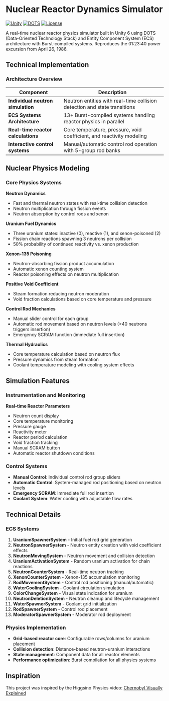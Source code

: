 # Nuclear Reactor Dynamics Simulator

[![Unity](https://img.shields.io/badge/Unity-6.0-black?style=flat-square&logo=unity)](https://unity.com/)
[![DOTS](https://img.shields.io/badge/DOTS-ECS%20Architecture-orange?style=flat-square)](https://unity.com/dots)
[![License](https://img.shields.io/badge/License-MIT-blue?style=flat-square)](LICENSE)

A real-time nuclear reactor physics simulator built in Unity 6 using DOTS (Data-Oriented Technology Stack) and Entity Component System (ECS) architecture with Burst-compiled systems. Reproduces the 01:23:40 power excursion from April 26, 1986.

## Technical Implementation

### Architecture Overview

| Component | Description |
|-----------|-------------|
| **Individual neutron simulation** | Neutron entities with real-time collision detection and state transitions |
| **ECS Systems Architecture** | 13+ Burst-compiled systems handling reactor physics in parallel |
| **Real-time reactor calculations** | Core temperature, pressure, void coefficient, and reactivity modeling |
| **Interactive control systems** | Manual/automatic control rod operation with 5-group rod banks |

## Nuclear Physics Modeling

### Core Physics Systems

**Neutron Dynamics**
- Fast and thermal neutron states with real-time collision detection
- Neutron multiplication through fission events
- Neutron absorption by control rods and xenon

**Uranium Fuel Dynamics**
- Three uranium states: inactive (0), reactive (1), and xenon-poisoned (2)
- Fission chain reactions spawning 3 neutrons per collision
- 50% probability of continued reactivity vs. xenon production

**Xenon-135 Poisoning**
- Neutron-absorbing fission product accumulation
- Automatic xenon counting system
- Reactor poisoning effects on neutron multiplication

**Positive Void Coefficient**
- Steam formation reducing neutron moderation
- Void fraction calculations based on core temperature and pressure

**Control Rod Mechanics**
- Manual slider control for each group
- Automatic rod movement based on neutron levels (>40 neutrons triggers insertion)
- Emergency SCRAM function (immediate full insertion)

**Thermal Hydraulics**
- Core temperature calculation based on neutron flux
- Pressure dynamics from steam formation
- Coolant temperature modeling with cooling system effects

## Simulation Features

### Instrumentation and Monitoring

**Real-time Reactor Parameters**
- Neutron count display
- Core temperature monitoring
- Pressure gauge
- Reactivity meter
- Reactor period calculation
- Void fraction tracking
- Manual SCRAM button
- Automatic reactor shutdown conditions

### Control Systems

- **Manual Control**: Individual control rod group sliders
- **Automatic Control**: System-managed rod positioning based on neutron levels
- **Emergency SCRAM**: Immediate full rod insertion
- **Coolant System**: Water cooling with adjustable flow rates

## Technical Details

### ECS Systems
1. **UraniumSpawnerSystem** - Initial fuel rod grid generation
2. **NeutronSpawnerSystem** - Neutron entity creation with void coefficient effects
3. **NeutronMovingSystem** - Neutron movement and collision detection
4. **UraniumActivationSystem** - Random uranium activation for chain reactions
5. **NeutronCounterSystem** - Real-time neutron tracking
6. **XenonCounterSystem** - Xenon-135 accumulation monitoring
7. **RodMovementSystem** - Control rod positioning (manual/automatic)
8. **WaterCoolingSystem** - Coolant circulation simulation
9. **ColorChangeSystem** - Visual state indication for uranium
10. **NeutronDeletionSystem** - Neutron cleanup and lifecycle management
11. **WaterSpawnerSystem** - Coolant grid initialization
12. **RodSpawnerSystem** - Control rod placement
13. **ModeratorSpawnerSystem** - Moderator rod deployment

### Physics Implementation
- **Grid-based reactor core**: Configurable rows/columns for uranium placement
- **Collision detection**: Distance-based neutron-uranium interactions
- **State management**: Component data for all reactor elements
- **Performance optimization**: Burst compilation for all physics systems

## Inspiration

This project was inspired by the Higgsino Physics video: [Chernobyl Visually Explained](https://youtu.be/P3oKNE72EzU?si=kIGXqNy9mmr4gZ)
